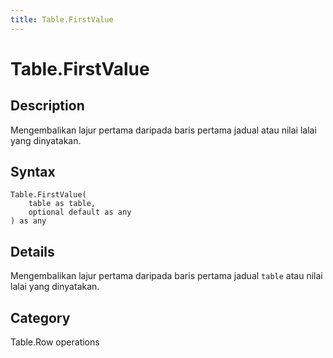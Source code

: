 ```yaml
---
title: Table.FirstValue
---
```


# Table.FirstValue


## Description

Mengembalikan lajur pertama daripada baris pertama jadual atau nilai lalai yang dinyatakan.


## Syntax

```powerquery
Table.FirstValue(
    table as table,
    optional default as any
) as any
```


## Details

Mengembalikan lajur pertama daripada baris pertama jadual <code>table</code> atau nilai lalai yang dinyatakan.



## Category
Table.Row operations
